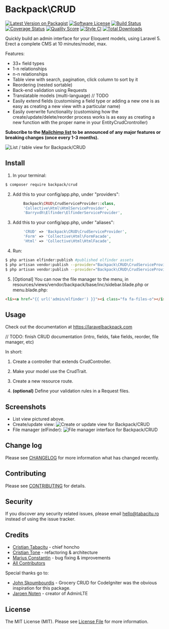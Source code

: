 # Backpack\CRUD

[![Latest Version on Packagist](https://img.shields.io/packagist/v/backpack/crud.svg?style=flat-square)](https://packagist.org/packages/backpack/crud)
[![Software License](https://img.shields.io/badge/license-MIT-brightgreen.svg?style=flat-square)](LICENSE.md)
[![Build Status](https://img.shields.io/travis/laravel-backpack/crud/master.svg?style=flat-square)](https://travis-ci.org/laravel-backpack/crud)
[![Coverage Status](https://img.shields.io/scrutinizer/coverage/g/laravel-backpack/crud.svg?style=flat-square)](https://scrutinizer-ci.com/g/laravel-backpack/crud/code-structure)
[![Quality Score](https://img.shields.io/scrutinizer/g/laravel-backpack/crud.svg?style=flat-square)](https://scrutinizer-ci.com/g/laravel-backpack/crud)
[![Style CI](https://styleci.io/repos/53581270/shield)](https://styleci.io/repos/53581270)
[![Total Downloads](https://img.shields.io/packagist/dt/backpack/crud.svg?style=flat-square)](https://packagist.org/packages/backpack/crud)

Quickly build an admin interface for your Eloquent models, using Laravel 5. Erect a complete CMS at 10 minutes/model, max.

Features:
- 33+ field types
- 1-n relationships
- n-n relationships
- Table view with search, pagination, click column to sort by it
- Reordering (nested sortable)
- Back-end validation using Requests
- Translatable models (multi-language) // TODO
- Easily extend fields (customising a field type or adding a new one is as easy as creating a new view with a particular name)
- Easily overwrite functionality (customising how the create/update/delete/reorder process works is as easy as creating a new function with the proper name in your EntityCrudCrontroller)

**Subscribe to the [Mailchimp list](http://eepurl.com/bUEGjf) to be announced of any major features or breaking changes (once every 1-3 months).** 

![List / table view for Backpack/CRUD](https://dl.dropboxusercontent.com/u/2431352/backpack_crud_list.png)

## Install

1) In your terminal:

``` bash
$ composer require backpack/crud
```

2) Add this to your config/app.php, under "providers":
```php
        Backpack\CRUD\CrudServiceProvider::class,
        'Collective\Html\HtmlServiceProvider',
        'Barryvdh\Elfinder\ElfinderServiceProvider',
```

3) Add this to your config/app.php, under "aliases":

```php
        'CRUD' => 'Backpack\CRUD\CrudServiceProvider',
        'Form' => 'Collective\Html\FormFacade',
        'Html' => 'Collective\Html\HtmlFacade',
```

4) Run:
```bash
$ php artisan elfinder:publish #published elfinder assets
$ php artisan vendor:publish --provider="Backpack\CRUD\CrudServiceProvider" --tag="public" #publish CRUD assets
$ php artisan vendor:publish --provider="Backpack\CRUD\CrudServiceProvider" --tag="elfinder" #publish overwritten elFinder assets
```

5) [Optional] You can now the file manager to the menu, in resources/views/vendor/backpack/base/inc/sidebar.blade.php or menu.blade.php:
```html
<li><a href="{{ url('admin/elfinder') }}"><i class="fa fa-files-o"></i> <span>File manager</span></a></li>
```

## Usage

Check out the documentation at https://laravelbackpack.com 

// TODO: finish CRUD documentation (intro, fields, fake fields, reorder, file manager, etc)

In short:

1. Create a controller that extends CrudController.

2. Make your model use the CrudTrait.

3. Create a new resource route.

4. **(optional)** Define your validation rules in a Request files.

## Screenshots

- List view pictured above.
- Create/update view:
![Create or update view for Backpack/CRUD](https://infinit.io/_/32czWa8.png)
- File manager (elFinder):
![File manager interface for Backpack/CRUD](https://dl.dropboxusercontent.com/u/2431352/backpack_crud_elfinder.png)

## Change log

Please see [CHANGELOG](CHANGELOG.md) for more information what has changed recently.

## Contributing

Please see [CONTRIBUTING](CONTRIBUTING.md) for details.

## Security

If you discover any security related issues, please email hello@tabacitu.ro instead of using the issue tracker.

## Credits

- [Cristian Tabacitu](http://tabacitu.ro) - chief honcho
- [Cristian Tone](http://updivision.com) - refactoring & architecture
- [Marius Constantin](http://updivision.com) - bug fixing & improvements
- [All Contributors][link-contributors]

Special thanks go to:
- [John Skoumbourdis](http://www.grocerycrud.com/) - Grocery CRUD for CodeIgniter was the obvious inspiration for this package.
- [Jaroen Noten](https://github.com/JeroenNoten/Laravel-AdminLTE) - creator of AdminLTE


## License

The MIT License (MIT). Please see [License File](LICENSE.md) for more information.

[ico-version]: https://img.shields.io/packagist/v/dick/crud.svg?style=flat-square
[ico-license]: https://img.shields.io/badge/license-MIT-brightgreen.svg?style=flat-square
[ico-downloads]: https://img.shields.io/packagist/dt/tabacitu/crud.svg?style=flat-square

[link-packagist]: https://packagist.org/packages/backpack/crud
[link-downloads]: https://packagist.org/packages/backpack/crud
[link-author]: https://tabacitu.ro
[link-contributors]: ../../contributors
